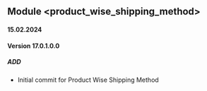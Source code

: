 ## Module <product_wise_shipping_method>

#### 15.02.2024
#### Version 17.0.1.0.0
##### ADD
- Initial commit for Product Wise Shipping Method
